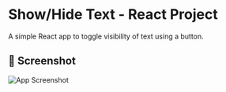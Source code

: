 # Show/Hide Text - React Project

A simple React app to toggle visibility of text using a button.

## 📸 Screenshot

![App Screenshot](.assests/screenshot.png)


